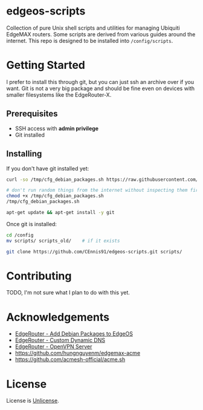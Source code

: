 # edgeos-scripts

Collection of pure Unix shell scripts and utilities for managing Ubiquiti EdgeMAX routers. Some scripts are derived from various guides around the internet. This repo is designed to be installed into `/config/scripts`.

# Getting Started

I prefer to install this through git, but you can just ssh an archive over if you want. Git is not a very big package and should be fine even on devices with smaller filesystems like the EdgeRouter-X.

## Prerequisites

- SSH access with **admin privilege**
- Git installed

## Installing

If you don't have git installed yet:
```bash
curl -so /tmp/cfg_debian_packages.sh https://raw.githubusercontent.com/CEnnis91/edgeos-scripts/master/utilities/cfg_debian_packages.sh

# don't run random things from the internet without inspecting them first
chmod +x /tmp/cfg_debian_packages.sh
/tmp/cfg_debian_packages.sh

apt-get update && apt-get install -y git
```

Once git is installed:
```bash
cd /config
mv scripts/ scripts_old/    # if it exists

git clone https://github.com/CEnnis91/edgeos-scripts.git scripts/
```

# Contributing

TODO, I'm not sure what I plan to do with this yet.

# Acknowledgements

- [EdgeRouter - Add Debian Packages to EdgeOS](https://help.ui.com/hc/en-us/articles/205202560-EdgeRouter-Add-Debian-Packages-to-EdgeOS)
- [EdgeRouter - Custom Dynamic DNS](https://help.ui.com/hc/en-us/articles/204976324-EdgeRouter-Custom-Dynamic-DNS)
- [EdgeRouter - OpenVPN Server](https://help.ui.com/hc/en-us/articles/115015971688-EdgeRouter-OpenVPN-Server)
- https://github.com/hungnguyenm/edgemax-acme
- https://github.com/acmesh-official/acme.sh

# License

License is [Unlicense](LICENSE.md).
